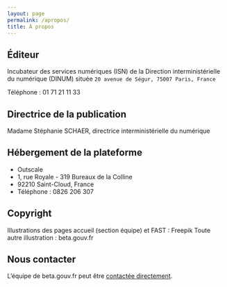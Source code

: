 ```yaml
---
layout: page
permalink: /apropos/
title: À propos
---
```


## Éditeur

Incubateur des services numériques (ISN) de la Direction interministérielle du numérique (DINUM) située `20 avenue de Ségur, 75007 Paris, France`
 
Téléphone : 01 71 21 11 33

## Directrice de la publication
 
Madame Stéphanie SCHAER, directrice interministérielle du numérique

## Hébergement de la plateforme
 
 - Outscale
 - 1, rue Royale - 319 Bureaux de la Colline
 - 92210 Saint-Cloud, France
 - Téléphone : 0826 206 307

## Copyright

Illustrations des pages accueil (section équipe) et FAST : Freepik
Toute autre illustration : beta.gouv.fr

## Nous contacter
L’équipe de beta.gouv.fr peut être [contactée directement](/contact#nous-contacter-par-email).
